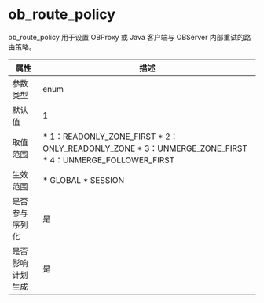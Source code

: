 ob_route_policy 
====================================

ob_route_policy 用于设置 OBProxy 或 Java 客户端与 OBServer 内部重试的路由策略。


|  **属性**  |                                                                                                                             **描述**                                                                                                                             |
|----------|----------------------------------------------------------------------------------------------------------------------------------------------------------------------------------------------------------------------------------------------------------------|
| 参数类型     | enum                                                                                                                                                                                                                                                           |
| 默认值      | 1                                                                                                                                                                                                                                                              |
| 取值范围     | * 1：READONLY_ZONE_FIRST   * 2：ONLY_READONLY_ZONE   * 3：UNMERGE_ZONE_FIRST   * 4：UNMERGE_FOLLOWER_FIRST    |
| 生效范围     | * GLOBAL   * SESSION                                                                                                                                                        |
| 是否参与序列化  | 是                                                                                                                                                                                                                                                              |
| 是否影响计划生成 | 是                                                                                                                                                                                                                                                              |


